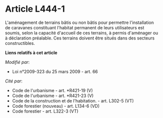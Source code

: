 # Article L444-1

L'aménagement de terrains bâtis ou non bâtis pour permettre l'installation de caravanes constituant l'habitat permanent de
leurs utilisateurs est soumis, selon la capacité d'accueil de ces terrains, à permis d'aménager ou à déclaration préalable.
Ces terrains doivent être situés dans des secteurs constructibles.

**Liens relatifs à cet article**

_Modifié par_:

  - Loi n°2009-323 du 25 mars 2009 - art. 66

_Cité par_:

  - Code de l'urbanisme - art. *R421-19 (V)
  - Code de l'urbanisme - art. *R421-23 (V)
  - Code de la construction et de l'habitation. - art. L302-5 (VT)
  - Code forestier (nouveau) - art. L134-6 (VD)
  - Code forestier - art. L322-3 (VT)

